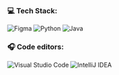 ### 💻 **Tech Stack:**
 ![Figma](https://img.shields.io/badge/Figma-BFBFBF?style=for-the-badge&logo=figma&logoColor=black)  ![Python](https://img.shields.io/badge/Python-73726F?style=for-the-badge&logo=python&logoColor=white) ![Java](https://img.shields.io/badge/Java-595856?style=for-the-badge&logo=openjdk) 

### 🎧 **Code editors:**
![Visual Studio Code](https://img.shields.io/badge/VSCODE-13678A?style=for-the-badge&logo=visual-studio-code) ![IntelliJ IDEA](https://img.shields.io/badge/IntelliJIDEA-D95252.svg?style=for-the-badge&logo=intellij-idea&logoColor=white)

